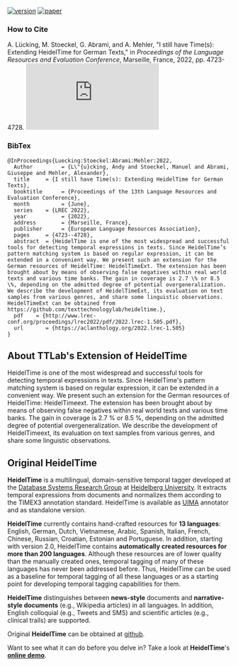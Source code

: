 [![version](https://img.shields.io/github/license/texttechnologylab/heideltime)]()
[![paper](https://img.shields.io/badge/paper-ACL--anthology-B31B1B.svg)](http://www.lrec-conf.org/proceedings/lrec2022/pdf/2022.lrec-1.505.pdf)

### How to Cite

 A. Lücking, M. Stoeckel, G. Abrami, and A. Mehler, "I still have Time(s): Extending HeidelTime for German Texts," in *Proceedings of the Language Resources and Evaluation Conference*, Marseille, France, 2022, pp. 4723-4728. 
![[PDF]](http://www.lrec-conf.org/proceedings/lrec2022/pdf/2022.lrec-1.505.pdf)

### BibTex
```
@InProceedings{Luecking:Stoeckel:Abrami:Mehler:2022,
  Author         = {L\"{u}cking, Andy and Stoeckel, Manuel and Abrami, Giuseppe and Mehler, Alexander},
  title     = {I still have Time(s): Extending HeidelTime for German Texts},
  booktitle      = {Proceedings of the 13th Language Resources and Evaluation Conference},
  month          = {June},
  series	= {LREC 2022},
  year           = {2022},
  address        = {Marseille, France},
  publisher      = {European Language Resources Association},
  pages     = {4723--4728},
  abstract  = {HeidelTime is one of the most widespread and successful tools for detecting temporal expressions in texts. Since HeidelTime’s pattern matching system is based on regular expression, it can be extended in a convenient way. We present such an extension for the German resources of HeidelTime: HeidelTimeExt. The extension has been brought about by means of observing false negatives within real world texts and various time banks. The gain in coverage is 2.7 \% or 8.5 \%, depending on the admitted degree of potential overgeneralization. We describe the development of HeidelTimeExt, its evaluation on text samples from various genres, and share some linguistic observations. HeidelTimeExt can be obtained from https://github.com/texttechnologylab/heideltime.},
  pdf    = {http://www.lrec-conf.org/proceedings/lrec2022/pdf/2022.lrec-1.505.pdf},
  url       = {https://aclanthology.org/2022.lrec-1.505}
}
```

## About TTLab's Extension of HeidelTime
HeidelTime is one of the most widespread and successful tools for detecting temporal expressions in texts. Since HeidelTime's pattern matching system is based on regular expression, it can be extended in a convenient way. We present such an extension for the German resources of HeidelTime: HeidelTimeext. The extension has been brought about by means of observing false negatives within real world texts and various time banks. The gain in coverage is 2.7 % or 8.5 %, depending on the admitted degree of potential overgeneralization. We describe the development of HeidelTimeext, its evaluation on text samples from various genres, and share some linguistic observations.

## Original HeidelTime

**HeidelTime** is a multilingual, domain-sensitive temporal tagger developed at the [Database Systems Research Group](http://dbs.ifi.uni-heidelberg.de/) at [Heidelberg University](http://www.uni-heidelberg.de/index_e.html). It extracts temporal expressions from documents and normalizes them according to the TIMEX3 annotation standard. HeidelTime is available as [UIMA](http://uima.apache.org/) annotator and as standalone version.

**HeidelTime** currently contains hand-crafted resources for **13 languages**: English, German, Dutch, Vietnamese, Arabic, Spanish, Italian, French, Chinese, Russian, Croatian, Estonian and Portuguese. In addition, starting with version 2.0, HeidelTime contains **automatically created resources for more than 200 languages**. Although these resources are of lower quality than the manually created ones, temporal tagging of many of these languages has never been addressed before. Thus, HeidelTime can be used as a baseline for temporal tagging of all these languages or as a starting point for developing temporal tagging capabilities for them. 

**HeidelTime** distinguishes between **news-style** documents and **narrative-style documents** (e.g., Wikipedia articles) in all languages. In addition, English colloquial (e.g., Tweets and SMS) and scientific articles (e.g., clinical trails) are supported.

Original **HeidelTime** can be obtained at [github](https://github.com/HeidelTime/heideltime).

Want to see what it can do before you delve in? Take a look at **HeidelTime**'s **[online demo](http://heideltime.ifi.uni-heidelberg.de/heideltime/)**.
